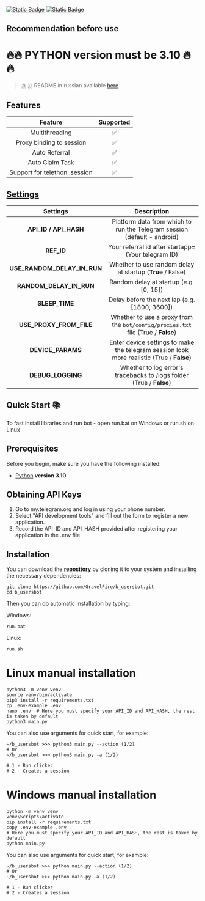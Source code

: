 [![Static Badge](https://img.shields.io/badge/Telegram-Channel-Link?style=for-the-badge&logo=Telegram&logoColor=white&logoSize=auto&color=blue)](https://t.me/+jJhUfsfFCn4zZDk0)       [![Static Badge](https://img.shields.io/badge/Telegram-Bot%20Link-Link?style=for-the-badge&logo=Telegram&logoColor=white&logoSize=auto&color=blue)](https://t.me/b_usersbot/join?startapp=ref-boKr22ZTh5QatNJHMzqHhx)

## Recommendation before use

# 🔥🔥 PYTHON version must be 3.10 🔥🔥

> 🇷 🇺 README in russian available [here](README-RU.md)

## Features  
|            Feature            | Supported |
|:-----------------------------:|:---------:|
|        Multithreading         |     ✅     |
|   Proxy binding to session    |     ✅     |
|         Auto Referral         |     ✅     |
|        Auto Claim Task        |     ✅     |
| Support for telethon .session |     ✅     |


## [Settings](https://github.com/GravelFire/MajorBot/blob/main/.env-example/)
|          Settings           |                                        Description                                         |
|:---------------------------:|:------------------------------------------------------------------------------------------:|
|    **API_ID / API_HASH**    |          Platform data from which to run the Telegram session (default - android)          |
|         **REF_ID**          |                    Your referral id after startapp= (Your telegram ID)                     |
| **USE_RANDOM_DELAY_IN_RUN** |                 Whether to use random delay at startup (**True** / False)                  |
|   **RANDOM_DELAY_IN_RUN**   |                           Random delay at startup (e.g. [0, 15])                           |
|       **SLEEP_TIME**        |                       Delay before the next lap (e.g. [1800, 3600])                        |
|   **USE_PROXY_FROM_FILE**   |      Whether to use a proxy from the `bot/config/proxies.txt` file (True / **False**)      |
|      **DEVICE_PARAMS**      | Enter device settings to make the telegram session look more realistic  (True / **False**) |
|      **DEBUG_LOGGING**      |            Whether to log error's tracebacks to /logs folder (True / **False**)            |

## Quick Start 📚

To fast install libraries and run bot - open run.bat on Windows or run.sh on Linux

## Prerequisites
Before you begin, make sure you have the following installed:
- [Python](https://www.python.org/downloads/) **version 3.10**

## Obtaining API Keys
1. Go to my.telegram.org and log in using your phone number.
2. Select "API development tools" and fill out the form to register a new application.
3. Record the API_ID and API_HASH provided after registering your application in the .env file.

## Installation
You can download the [**repository**](https://github.com/GravelFire/b_usersbot) by cloning it to your system and installing the necessary dependencies:
```shell
git clone https://github.com/GravelFire/b_usersbot.git
cd b_usersbot
```

Then you can do automatic installation by typing:

Windows:
```shell
run.bat
```

Linux:
```shell
run.sh
```

# Linux manual installation
```shell
python3 -m venv venv
source venv/bin/activate
pip3 install -r requirements.txt
cp .env-example .env
nano .env  # Here you must specify your API_ID and API_HASH, the rest is taken by default
python3 main.py
```

You can also use arguments for quick start, for example:
```shell
~/b_usersbot >>> python3 main.py --action (1/2)
# Or
~/b_usersbot >>> python3 main.py -a (1/2)

# 1 - Run clicker
# 2 - Creates a session
```

# Windows manual installation
```shell
python -m venv venv
venv\Scripts\activate
pip install -r requirements.txt
copy .env-example .env
# Here you must specify your API_ID and API_HASH, the rest is taken by default
python main.py
```

You can also use arguments for quick start, for example:
```shell
~/b_usersbot >>> python main.py --action (1/2)
# Or
~/b_usersbot >>> python main.py -a (1/2)

# 1 - Run clicker
# 2 - Creates a session
```
